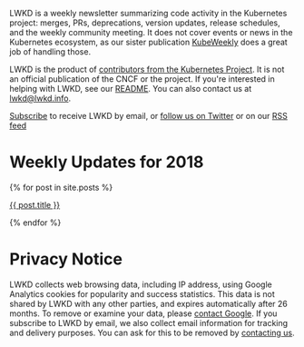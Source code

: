 LWKD is a weekly newsletter summarizing code activity in the Kubernetes project: merges, PRs, deprecations, version updates, release schedules, and the weekly community meeting.  It does not cover events or news in the Kubernetes ecosystem, as our sister publication [KubeWeekly](https://kubeweekly.com/) does a great job of handling those.

LWKD is the product of [contributors from the Kubernetes Project](/authors).  It is not an official publication of the CNCF or the project.  If you're interested in helping with LWKD, see our [README](https://github.com/lwkd/lwkd.github.io).  You can also contact us at lwkd@lwkd.info.

[Subscribe](http://eepurl.com/dkBy_j) to receive LWKD by email, or [follow us on Twitter](https://twitter.com/LWKDNews) or on our [RSS feed](/feed.xml)

# Weekly Updates for 2018

{% for post in site.posts %}
<p>
  <a href="{{ post.url }}">{{ post.title }}</a>
</p>
{% endfor %}

# Privacy Notice

LWKD collects web browsing data, including IP address, using Google Analytics cookies for popularity and success statistics.  This data is not shared by LWKD with any other parties, and expires automatically after 26 months.  To remove or examine your data, please [contact Google](https://privacy.google.com/businesses/compliance).  If you subscribe to LWKD by email, we also collect email information for tracking and delivery purposes.  You can ask for this to be removed by [contacting us](mailto:lwkd@lwkd.info).
